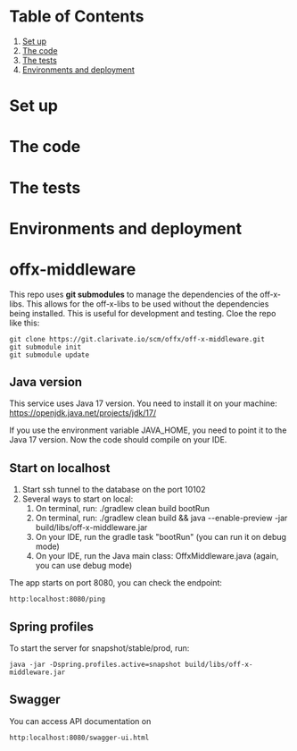 # Table of Contents
1. [Set up](#set-up)
2. [The code](#the-code)
3. [The tests](#the-tests)
4. [Environments and deployment](#environment-and-deployment)


# Set up <a name="set-up"></a>
# The code <a name="the-code"></a>
# The tests <a name="the-tests"></a>
# Environments and deployment <a name="environment-and-deployment"></a>

# offx-middleware

This repo uses **git submodules** to manage the dependencies of the off-x-libs. This allows for the off-x-libs to be used without the dependencies being installed.
This is useful for development and testing. Cloe the repo like this:

    git clone https://git.clarivate.io/scm/offx/off-x-middleware.git
    git submodule init
    git submodule update

## Java version

This service uses Java 17 version. You need to install it on your machine: https://openjdk.java.net/projects/jdk/17/

If you use the environment variable JAVA_HOME, you need to point it to the Java 17 version. Now the code should compile on your IDE.

## Start on localhost

1. Start ssh tunnel to the database on the port 10102
2. Several ways to start on local:
    1. On terminal, run: ./gradlew clean build bootRun
    2. On terminal, run: ./gradlew clean build && java --enable-preview -jar build/libs/off-x-middleware.jar
    3. On your IDE, run the gradle task "bootRun" (you can run it on debug mode)
    4. On your IDE, run the Java main class: OffxMiddleware.java (again, you can use debug mode)

The app starts on port 8080, you can check the endpoint:

    http:localhost:8080/ping

## Spring profiles

To start the server for snapshot/stable/prod, run:

    java -jar -Dspring.profiles.active=snapshot build/libs/off-x-middleware.jar

## Swagger

You can access API documentation on

    http:localhost:8080/swagger-ui.html

